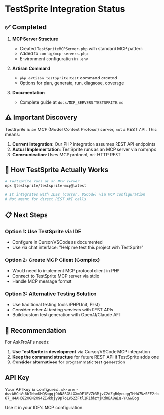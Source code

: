 # TestSprite Integration Status

## ✅ Completed

1. **MCP Server Structure** 
   - Created `TestSpriteMCPServer.php` with standard MCP pattern
   - Added to `config/mcp-servers.php`
   - Environment configuration in `.env`

2. **Artisan Command**
   - `php artisan testsprite:test` command created
   - Options for plan, generate, run, diagnose, coverage

3. **Documentation**
   - Complete guide at `docs/MCP_SERVERS/TESTSPRITE.md`

## ⚠️ Important Discovery

TestSprite is an MCP (Model Context Protocol) server, not a REST API. This means:

1. **Current Integration**: Our PHP integration assumes REST API endpoints
2. **Actual Implementation**: TestSprite runs as an MCP server via npm/npx
3. **Communication**: Uses MCP protocol, not HTTP REST

## 🔧 How TestSprite Actually Works

```bash
# TestSprite runs as an MCP server
npx @testsprite/testsprite-mcp@latest

# It integrates with IDEs (Cursor, VSCode) via MCP configuration
# Not meant for direct REST API calls
```

## 📋 Next Steps

### Option 1: Use TestSprite via IDE
- Configure in Cursor/VSCode as documented
- Use via chat interface: "Help me test this project with TestSprite"

### Option 2: Create MCP Client (Complex)
- Would need to implement MCP protocol client in PHP
- Connect to TestSprite MCP server via stdio
- Handle MCP message format

### Option 3: Alternative Testing Solution
- Use traditional testing tools (PHPUnit, Pest)
- Consider other AI testing services with REST APIs
- Build custom test generation with OpenAI/Claude API

## 🎯 Recommendation

For AskProAI's needs:
1. **Use TestSprite in development** via Cursor/VSCode MCP integration
2. **Keep the command structure** for future REST API if TestSprite adds one
3. **Consider alternatives** for programmatic test generation

## API Key
Your API key is configured: `sk-user-dwzAHChVs6bINnmKMQSbgqj9bN8SGSLXXmDF1PVZ03MjvC2dZgBWycuqgTHHW78zSFE2rb67_H4AH3Z2XGN2X94ZIwkbjy9p7oLW62ZFtl1R1bhzYjKdOBA8W1Q-YKGwBog`

Use it in your IDE's MCP configuration.
